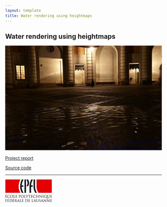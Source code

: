 ```yaml
---
layout: template
title: Water rendering using heightmaps
---
```


## Water rendering using heightmaps
![](water.jpg)

[Project report](https://github.com/downloads/damienfir/damienfir.github.com/firmenich_water_rendering2010.pdf)

[Source code](https://github.com/damienfir/water_rendering)

---
[![EPFL](epfl.jpg)](http://www.epfl.ch)
